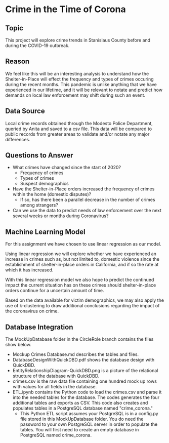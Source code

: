 # Crime in the Time of Corona
## Topic

This project will explore crime trends in Stanislaus County before and during the COVID-19 outbreak.

## Reason

We feel like this will be an interesting analysis to understand how the Shelter-in-Place will effect the frequency and types of crimes occuring during the recent months.  This pandemic is unlike anything that we have experienced in our lifetime, and it will be relevant to notate and predict how demands on local law enforcement may shift during such an event.

## Data Source

Local crime records obtained through the Modesto Police Department, queried by Anita and saved to a csv file.  This data will be compared to public records from greater areas to validate and/or notate any major differences.

## Questions to Answer

- What crimes have changed since the start of 2020?
  - Frequency of crimes
  - Types of crimes
  - Suspect demographics
- Have the Shelter-in-Place orders increased the frequency of crimes within the home (domestic disputes)?
  - If so, has there been a parallel decrease in the number of crimes among strangers?
- Can we use the data to predict needs of law enforcement over the next several weeks or months during Coronavirus?

## Machine Learning Model
For this assignment we have chosen to use linear regression as our model. 

Using linear regression we will explore whether we have experienced an increase in crimes such as, but not limited to, domestic violence since the establishment of shelter-in-place orders in California, and if so the rate at which it has increased. 

With this linear regression model we also hope to predict the continued impact the current situation has on these crimes should shelter-in-place orders continue for a uncertain amount of time. 

Based on the data available for victim demographics, we may also apply the use of k-clustering to draw additional conclusions regarding the impact of the coronavirus on crime. 

## Database Integration
The MockUpDatabase folder in the CircleRole branch contains the files show below.

- Mockup Crimes Database.md describes the tables and files.
- DatabaseDesignWithQuickDBD.pdf shows the database design with QuickDBD.
- EntityRelationshipDiagram-QuickDBD.png is a picture of the relational structure of the database with QuickDBD.
- crimes.csv is the raw data file containing one hundred mock up rows with values for all fields in the database.
- ETL.ipynb contains the Python code to load the crimes.csv and parse it into the needed tables for the database. The codes generates the four additional tables and exports as CSV. This code also creates and populates tables in a PostgreSQL database named "crime_corona."
  - This Python ETL script assumes your PostgreSQL is in a config.py file stored in this MockUpDatabase folder. You do need the password to your own PostgreSQL server in order to populate the tables. You will first need to create an empty database in PostgreSQL named crime_corona.
